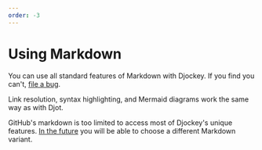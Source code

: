 ```yaml
---
order: -3
---
```


# Using Markdown

You can use all standard features of Markdown with Djockey. If you find you can't, [file a bug](https://github.com/irskep/djockey/issues).

Link resolution, syntax highlighting, and Mermaid diagrams work the same way as with Djot.

GitHub's markdown is too limited to access most of Djockey's unique features. [In the future](https://github.com/irskep/djockey/issues/12) you will be able to choose a different Markdown variant.
